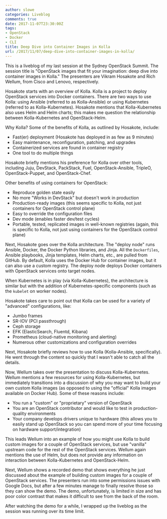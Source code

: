 ```yaml
---
author: slowe
categories: Liveblog
comments: true
date: 2017-11-07T23:30:00Z
tags:
- OpenStack
- Docker
- CLI
title: Deep Dive into Container Images in Kolla
url: /2017/11/07/deep-dive-into-container-images-in-kolla/
---
```


This is a liveblog of my last session at the Sydney OpenStack Summit. The session title is "OpenStack images that fit your imagination: deep dive into container images in Kolla." The presenters are Vikram Hosakote and Rich Wellum, from Cisco and Lenovo, respectively.<!--more-->

Hosakote starts with an overview of Kolla. Kolla is a project to deploy OpenStack services into Docker containers. There are two ways to use Kolla: using Ansible (referred to as Kolla-Ansible) or using Kubernetes (referred to as Kolla-Kubernetes). Hosakote mentions that Kolla-Kubernetes also uses Helm and Helm charts; this makes me question the relationship between Kolla-Kubernetes and OpenStack-Helm.

Why Kolla? Some of the benefits of Kolla, as outlined by Hosakote, include:

* Fast(er) deployment (Hosakote has deployed in as few as 9 minutes)
* Easy maintenance, reconfiguration, patching, and upgrades
* Containerized services are found in container registry
* One tool to do multiple things

Hosakote briefly mentions his preference for Kolla over other tools, including Juju, DevStack, PackStack, Fuel, OpenStack-Ansible, TripleO, OpenStack-Puppet, and OpenStack-Chef.

Other benefits of using containers for OpenStack:

* Reproduce golden state easily
* No more "Works in DevStack" but doesn't work in production
* Production-ready images (this seems specific to Kolla, not just containers for OpenStack control plane)
* Easy to override the configuration files
* Dev mode (enables faster dev/test cycles)
* Portable, tested, replicated images in well-known registries (again, this is specific to Kolla, not just using containers for the OpenStack control plane)

Next, Hosakote goes over the Kolla architecture. The "deploy node" runs Ansible, Docker, the Docker Python libraries, and Jinja. All the `Dockerfiles`, Ansible playbooks, Jinja templates, Helm charts, etc., are pulled from GitHub. By default, Kolla uses the Docker Hub for container images, but it can also use a custom registry. The deploy node deploys Docker containers with OpenStack services onto target nodes.

When Kubernetes is in play (via Kolla-Kubernetes), the architecture is similar but with the addition of Kubernetes-specific components (such as the `kubelet` on worker nodes).

Hosakote takes care to point out that Kolla can be used for a variety of "advanced" configurations, like:

* Jumbo frames
* SR-IOV (PCI passthrough)
* Ceph storage
* EFK (ElasticSearch, Fluentd, Kibana)
* Prometheus (cloud-native monitoring and alerting)
* Numerous other customizations and configuration overrides

Next, Hosakote briefly reviews how to use Kolla (Kolla-Ansible, specifically). He went through the content so quickly that I wasn't able to catch all the details.

Now, Wellum takes over the presentation to discuss Kolla-Kubernetes. Wellum mentions a few resources for using Kolla-Kubernetes, but immediately transitions into a discussion of why you may want to build your own custom Kolla images (as opposed to using the "official" Kolla images available on Docker Hub). Some of these reasons include:

* You run a "custom" or "proprietary" version of OpenStack
* You are an OpenStack contributor and would like to test in production-quality environments
* Your company develops drivers unique to hardware (this allows you to easily stand up OpenStack so you can spend more of your time focusing on hardware support/integration)

This leads Wellum into an example of how you might use Kolla to build custom images for a couple of OpenStack services, but use "vanilla" upstream code for the rest of the OpenStack services. Wellum again mentions the use of Helm, but does not provide any information on interaction between Kolla-Kubernetes and OpenStack-Helm.

Next, Wellum shows a recorded demo that shows everything he just discussed about the example of building custom images for a couple of OpenStack services. The presenters run into some permissions issues with Google Docs, but after a few minutes manage to finally resolve those so they can show the demo. The demo, unfortunately, is limited in size and has poor color contrast that makes it difficult to see from the back of the room.

After watching the demo for a while, I wrapped up the liveblog as the session was running over its time limit.
